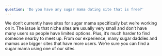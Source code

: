 ```yaml
---
question: 'Do you have any sugar mama dating site that is free?'
---
```


We don’t currently have sites for sugar mama specifically but we’re working on it. The issue is that niche sites are usually very small and don’t have many users so people have limited options. Plus, it’s much harder to find someone nearby to meet up. From our experience, many sugar daddies and mamas use bigger sites that have more users. We’re sure you can find a sugar mama using one of our sites.
